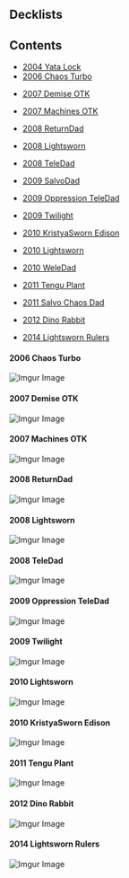 ## Decklists

## Contents
 - [2004 Yata Lock](#)
 - [2006 Chaos Turbo](#2006-Chaos-Turbo)

[//]: # ( - [2006 Chaos Control]&#40;#&#41;)

 - [2007 Demise OTK](#2007-Demise-OTK)
 - [2007 Machines OTK](#2007-Machines-OTK)


 - [2008 ReturnDad](#2008-ReturnDad)
 - [2008 Lightsworn](#2008-Lightsworn)
 - [2008 TeleDad](#2008-TeleDad)


 - [2009 SalvoDad](#)
 - [2009 Oppression TeleDad](#2009-Oppression-TeleDad)
 - [2009 Twilight](#2009-Twilight)


 - [2010 KristyaSworn Edison](#2010-KristyaSworn-Edison)
 - [2010 Lightsworn](#2010-Lightsworn)
 - [2010 WeleDad](#)


 - [2011 Tengu Plant](#2011-Tengu-Plant)
 - [2011 Salvo Chaos Dad](#)

[//]: # ( - [2011 Agents]&#40;#&#41;)
 - [2012 Dino Rabbit](#2012-Dino-Rabbit)

[//]: # ( - [2012 Wind Up]&#40;#&#41;)
[//]: # ( - [2012 Inzektors]&#40;#&#41;)
 - [2014 Lightsworn Rulers](#2014-Lightsworn-Rulers)




[//]: # (#### 2xxx Name)

[//]: # ()
[//]: # (![Imgur Image]&#40;imagehere.jpg&#41;)


#### 2006 Chaos Turbo

![Imgur Image](https://i.imgur.com/L6p5qRa.jpg)

#### 2007 Demise OTK

![Imgur Image](https://i.imgur.com/JkG8tZT.jpg)

#### 2007 Machines OTK

![Imgur Image](https://i.imgur.com/iP7uGhP.jpg)

#### 2008 ReturnDad

![Imgur Image](https://i.imgur.com/EyKO7K9.jpg)

#### 2008 Lightsworn

![Imgur Image](https://i.imgur.com/HKLDHMj.jpg)

#### 2008 TeleDad

![Imgur Image](https://i.imgur.com/9n44IGN.jpg)

#### 2009 Oppression TeleDad

![Imgur Image](https://i.imgur.com/8Ka0EXh.jpg)

#### 2009 Twilight

![Imgur Image](https://i.imgur.com/zJYvEcW.jpg)

#### 2010 Lightsworn

![Imgur Image](https://i.imgur.com/kjyvw7H.jpg)

#### 2010 KristyaSworn Edison

![Imgur Image](https://i.imgur.com/Q5Eoh1u.jpg)

#### 2011 Tengu Plant

![Imgur Image](https://i.imgur.com/rs9jv5w.jpg)

#### 2012 Dino Rabbit

![Imgur Image](https://i.imgur.com/CnB1Sov.jpg)

#### 2014 Lightsworn Rulers

![Imgur Image](https://i.imgur.com/rwEnLj1.jpg)
